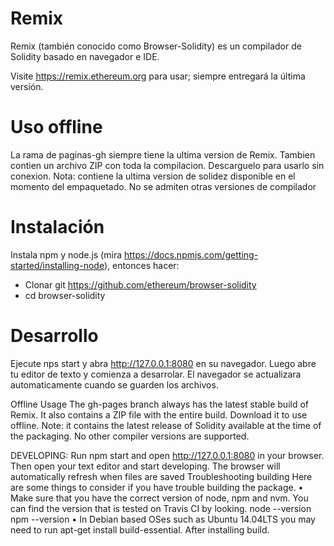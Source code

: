 # Remix

Remix (también conocido como Browser-Solidity) es un compilador de Solidity basado en navegador e IDE.

Visite https://remix.ethereum.org para usar; siempre entregará la última versión.

# Uso offline
La rama de paginas-gh siempre tiene la ultima version de Remix. Tambien contien un archivo ZIP con toda la compilacion. Descarguelo para usarlo sin conexion.
Nota: contiene la ultima version de solidez disponible en el momento del empaquetado. No se admiten otras versiones de compilador
# Instalación
Instala npm y node.js (mira https://docs.npmjs.com/getting-started/installing-node), entonces hacer:

* Clonar git https://github.com/ethereum/browser-solidity
* cd browser-solidity

# Desarrollo
Ejecute nps start y abra http://127.0.0.1:8080 en su navegador. Luego abre tu editor de texto y comienza a desarrolar. El navegador se actualizara automaticamente cuando se guarden los archivos.


Offline Usage
The gh-pages branch always has the latest stable build of Remix. It also contains a ZIP file with the entire build. Download it to use offline.
Note: it contains the latest release of Solidity available at the time of the packaging. No other compiler versions are supported.

DEVELOPING:
Run npm start and open http://127.0.0.1:8080 in your browser.
Then open your text editor and start developing. The browser will automatically refresh when files are saved
Troubleshooting building
Here are some things to consider if you have trouble building the package.
•	Make sure that you have the correct version of node, npm and nvm. You can find the version that is tested on Travis CI by looking.
node --version
npm --version
•	In Debian based OSes such as Ubuntu 14.04LTS you may need to run apt-get install build-essential. After installing build.
